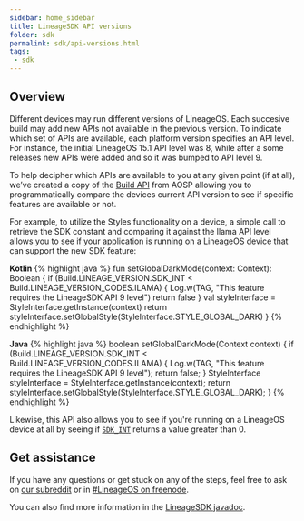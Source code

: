 ```yaml
---
sidebar: home_sidebar
title: LineageSDK API versions
folder: sdk
permalink: sdk/api-versions.html
tags:
 - sdk
---
```


## Overview

Different devices may run different versions of LineageOS. Each succesive build may add new APIs not available in the previous version.
To indicate which set of APIs are available, each platform version specifies an API level.
For instance, the initial LineageOS 15.1 API level was 8, while after a some releases new APIs were added and so it was bumped to API level 9.

To help decipher which APIs are available to you at any given point (if at all), we’ve created a copy
of the [Build API](https://lineageos.github.io/android_lineage-sdk/reference/lineageos/os/Build.html) from AOSP allowing you to programmatically
compare the devices current API version to see if specific features are available or not.

For example, to utilize the Styles functionality on a device, a simple call to retrieve the SDK
constant and comparing it against the Ilama API level allows you to see if your application is running
on a LineageOS device that can support the new SDK feature:

**Kotlin**
{% highlight java %}
fun setGlobalDarkMode(context: Context): Boolean {
    if (Build.LINEAGE_VERSION.SDK_INT < Build.LINEAGE_VERSION_CODES.ILAMA) {
        Log.w(TAG, "This feature requires the LineageSDK API 9 level")
        return false
    }
    val styleInterface = StyleInterface.getInstance(context)
    return styleInterface.setGlobalStyle(StyleInterface.STYLE_GLOBAL_DARK)
}
{% endhighlight %}

**Java**
{% highlight java %}
boolean setGlobalDarkMode(Context context) {
    if (Build.LINEAGE_VERSION.SDK_INT < Build.LINEAGE_VERSION_CODES.ILAMA) {
        Log.w(TAG, "This feature requires the LineageSDK API 9 level");
        return false;
    }
    StyleInterface styleInterface = StyleInterface.getInstance(context);
    return styleInterface.setGlobalStyle(StyleInterface.STYLE_GLOBAL_DARK);
}
{% endhighlight %}

Likewise, this API also allows you to see if you're running on a LineageOS device at all by seeing if [`SDK_INT`](https://jrizzoli.github.io/didactic-pancake/reference/lineageos/os/Build.LINEAGE_VERSION.html#SDK_INT) returns a value greater than 0.

## Get assistance

If you have any questions or get stuck on any of the steps, feel free to ask on [our subreddit](https://reddit.com/r/LineageOS) or in
[#LineageOS on freenode](https://webchat.freenode.net/?channels=LineageOS).

You can also find more information in the [LineageSDK javadoc](https://lineageos.github.io/android_lineage-sdk).
